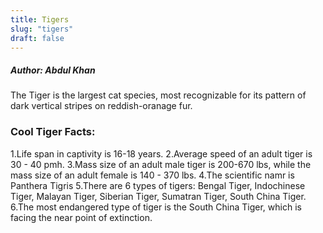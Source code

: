 ```yaml
---
title: Tigers
slug: "tigers"
draft: false
---
```


##### Author: Abdul Khan

The Tiger is the largest cat species, most recognizable for its pattern of dark vertical stripes on reddish-oranage fur.



### **Cool Tiger Facts:**

1.Life span in captivity is 16-18 years.
2.Average speed of an adult tiger is 30 - 40 pmh.
3.Mass size of an adult  male tiger is 200-670 lbs, while the mass size of an adult female is 140 - 370 lbs. 
4.The scientific namr is Panthera Tigris
5.There are 6 types of tigers: Bengal Tiger, Indochinese Tiger, Malayan Tiger, Siberian Tiger, Sumatran Tiger, South China Tiger.
6.The most endangered type of tiger is the South China Tiger, which is facing the near point of extinction.
